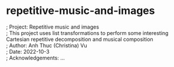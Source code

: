 # repetitive-music-and-images
; Project: Repetitive music and images <br>
; This project uses list transformations to perform some interesting Cartesian repetitive decomposition and musical composition <br>
; Author: Anh Thuc (Christina) Vu <br>
; Date: 2022-10-3 <br>
; Acknowledgements: ... <br>
